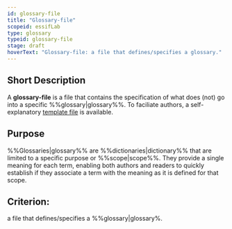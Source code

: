 ```yaml
---
id: glossary-file
title: "Glossary-file"
scopeid: essifLab
type: glossary
typeid: glossary-file
stage: draft
hoverText: "Glossary-file: a file that defines/specifies a glossary."
---
```


## Short Description
A **glossary-file** is a file that contains the specification of what does (not) go into a specific %%glossary|glossary%%. To faciliate authors, a self-explanatory [template file](/terminology-engine-v1-templates/glossary-file.md) is available.

## Purpose
%%Glossaries|glossary%% are %%dictionaries|dictionary%% that are limited to a specific purpose or %%scope|scope%%. They provide a single meaning for each term, enabling both authors and readers to quickly establish if they associate a term with the meaning as it is defined for that scope. 

## Criterion:
a file that defines/specifies a %%glossary|glossary%.
